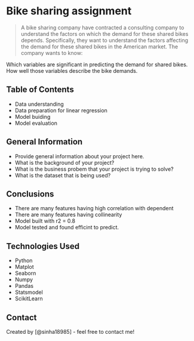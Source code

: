 # Bike sharing assignment
> A bike sharing company have contracted a consulting company to understand the factors on which the demand for these shared bikes depends. Specifically, they want to understand the factors affecting the demand for these shared bikes in the American market. The company wants to know:

Which variables are significant in predicting the demand for shared bikes.
How well those variables describe the bike demands.


## Table of Contents
* Data understanding
* Data preparation for linear regression
* Model buiding
* Model evaluation

<!-- You can include any other section that is pertinent to your problem -->

## General Information
- Provide general information about your project here.
- What is the background of your project?
- What is the business probem that your project is trying to solve?
- What is the dataset that is being used?

<!-- You don't have to answer all the questions - just the ones relevant to your project. -->

## Conclusions
- There are many features having high correlation with dependent
- There are many features having collinearity
- Model built with r2 = 0.8
- Model tested and found efficint to predict.

<!-- You don't have to answer all the questions - just the ones relevant to your project. -->


## Technologies Used
- Python
- Matplot
- Seaborn
- Numpy
- Pandas
- Statsmodel
- ScikitLearn



## Contact
Created by [@sinha18985] - feel free to contact me!


